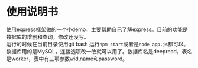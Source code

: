 # 使用说明书
使用express框架做的一个小demo，主要帮助自己了解express。目前的功能是数据库的增删和查询，修改还没写。<br>
运行的时候在当前目录使用git bash 运行`npm start`或者是`node app.js`都可以。<br>
数据库用的是MySQL，连接选项改一改就可以用了。数据库名是deepread，表名是worker，表中有三项参数wid,name和password。
